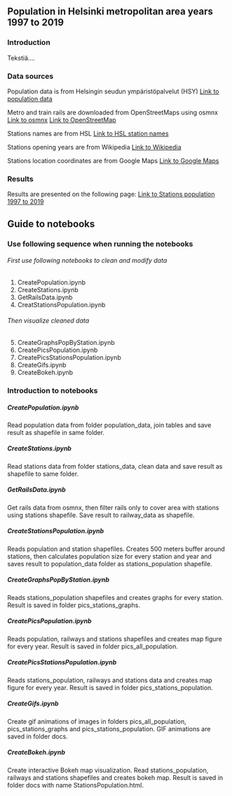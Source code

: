 ## Population in Helsinki metropolitan area years 1997 to 2019

### Introduction
Tekstiä....

### Data sources
Population data is from Helsingin seudun ympäristöpalvelut (HSY)
[Link to population data](https://vanha.hsy.fi/fi/asiantuntijalle/avoindata/Sivut/AvoinData.aspx?dataID=7)

Metro and train rails are downloaded from OpenStreetMaps using osmnx
[Link to osmnx](https://github.com/gboeing/osmnx)
[Link to OpenStreetMap](https://www.openstreetmap.org/)

Stations names are from HSL
[Link to HSL station names](https://www.hsl.fi/reitit-ja-aikataulut/asemien-lahialuekartat)

Stations opening years are from Wikipedia
[Link to Wikipedia](https://www.wikipedia.org/)

Stations location coordinates are from Google Maps
[Link to Google Maps](https://www.google.fi/maps)

### Results

Results are presented on the following page:
[Link to Stations population 1997 to 2019](https://saukkoriipi.github.io/StationsPopulation/)

## Guide to notebooks

### Use following sequence when running the notebooks

###### First use following notebooks to clean and modify data
1. CreatePopulation.ipynb
2. CreateStations.ipynb
3. GetRailsData.ipynb
4. CreatStationsPopulation.ipynb
###### Then visualize cleaned data
5. CreateGraphsPopByStation.ipynb
6. CreatePicsPopulation.ipynb
7. CreatePicsStationsPopulation.ipynb
8. CreateGifs.ipynb
9. CreateBokeh.ipynb

### Introduction to notebooks

##### CreatePopulation.ipynb
Read population data from folder population_data, join tables and save result as shapefile in same folder.

##### CreateStations.ipynb
Read stations data from folder stations_data, clean data and save result as shapefile to same folder.

##### GetRailsData.ipynb
Get rails data from osmnx, then filter rails only to cover area with stations using stations shapefile. Save result to railway_data as shapefile.

##### CreateStationsPopulation.ipynb
Reads population and station shapefiles. Creates 500 meters buffer around stations, then calculates population size for every station and year and saves result to population_data folder as stations_population shapefile.

##### CreateGraphsPopByStation.ipynb
Reads stations_population shapefiles and creates graphs for every station. Result is saved in folder pics_stations_graphs.

##### CreatePicsPopulation.ipynb
Reads population, railways and stations shapefiles and creates map figure for every year. Result is saved in folder pics_all_population.

##### CreatePicsStationsPopulation.ipynb
Reads stations_population, railways and stations data and creates map figure for every year. Result is saved in folder pics_stations_population.

##### CreateGifs.ipynb
Create gif animations of images in folders pics_all_population, pics_stations_graphs and pics_stations_population. GIF animations are saved in folder docs.

##### CreateBokeh.ipynb
Create interactive Bokeh map visualization. Read stations_population, railways and stations shapefiles and creates bokeh map. Result is saved in folder docs with name StationsPopulation.html.